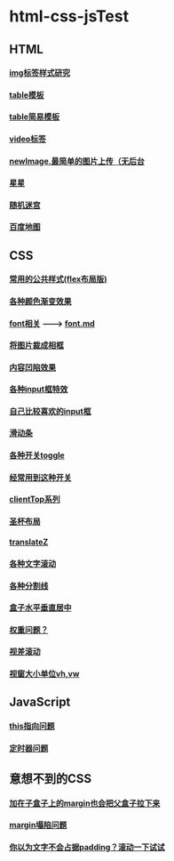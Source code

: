 # html-css-jsTest

## HTML
 #### [img标签样式研究](./html/img.html)
 #### [table模板](./html/table.html)
 #### [table简易模板](./html/tableSmall.html)
 #### [video标签](./html/video.html)
 #### [newImage.最简单的图片上传（无后台](./html/newImage.html)
 #### [星星](./html/star.html)
 #### [随机迷宫](./html/maze.html)
 #### [百度地图](./html/baiduMap.html)
 
 
 
 ##  CSS
  #### [常用的公共样式(flex布局版)](./css/common.css)
  #### [各种颜色渐变效果](css/渐变效果)
  #### [font相关](./css/font) ---> [font.md](./css/font/font.md)
  #### [将图片裁成相框](./css/相框.html)
  #### [内容凹陷效果](./css/边框凹陷.html)
  #### [各种input框特效](./css/input.html)
  #### [自己比较喜欢的input框](./css/input1.html)
  #### [滑动条](./css/slider.html)
  #### [各种开关toggle](./css/toggle.html)
  #### [经常用到这种开关](./css/toggle-one.html)
  #### [clientTop系列](./css/clientTopAndOther/clientTopAndOther.md)
  #### [圣杯布局](./css/圣杯布局)
  #### [translateZ](./css/translateZ.html)
  #### [各种文字滚动](css/文字滚动)
  #### [各种分割线](./css/分割线.html)
  #### [盒子水平垂直居中](./css/盒子水平垂直居中)
  #### [权重问题？](./css/字有多大.html)
  #### [视差滚动](./css/视差滚动.html)
  #### [视窗大小单位vh,vw](./css/视窗宽高.html)
  
  
 
 ## JavaScript
  #### [this指向问题](./js/this指向问题.js)
  #### [定时器问题](./js/setInterval.html)


 ## 意想不到的CSS
  #### [加在子盒子上的margin也会把父盒子拉下来](./意想不到的CSS/margin塌陷2.html)
  #### [margin塌陷问题](./意想不到的CSS/margin塌陷1.html)
  #### [你以为文字不会占据padding？滚动一下试试](./意想不到的CSS/scrollTop.html)










